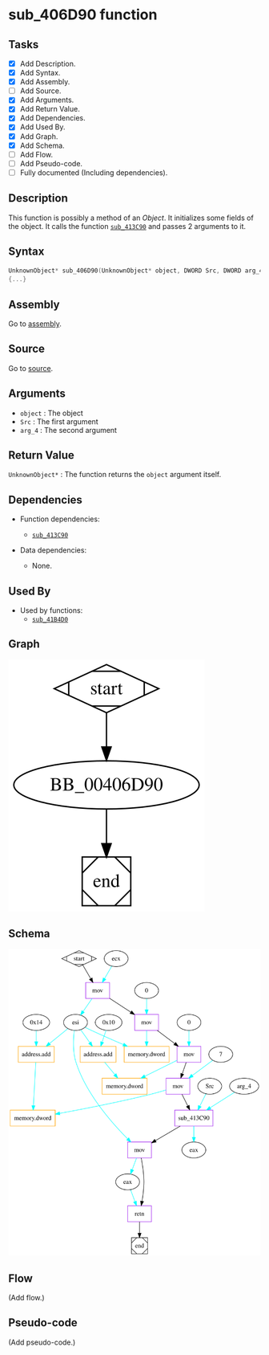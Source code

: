 # sub_406D90 function

## Tasks

- [X] Add Description.
- [X] Add Syntax.
- [X] Add Assembly.
- [ ] Add Source.
- [X] Add Arguments.
- [X] Add Return Value.
- [X] Add Dependencies.
- [X] Add Used By.
- [X] Add Graph.
- [X] Add Schema.
- [ ] Add Flow.
- [ ] Add Pseudo-code.
- [ ] Fully documented (Including dependencies).

## Description

This function is possibly a method of an *Object*. It initializes some fields of the object. It calls the function [`sub_413C90`](sub_413C90.md) and passes 2 arguments to it.

## Syntax

```c
UnknownObject* sub_406D90(UnknownObject* object, DWORD Src, DWORD arg_4)
{...}
```

## Assembly

Go to [assembly](../asm/sub_406D90.asm).

## Source

Go to [source](../cc/sub_406D90.cc).

## Arguments

* `object` : The object
* `Src` : The first argument
* `arg_4` : The second argument

## Return Value

`UnknownObject*` : The function returns the `object` argument itself.

## Dependencies

* Function dependencies:
  * [`sub_413C90`](sub_413C90.md)


* Data dependencies:
  * None.

## Used By

* Used by functions:
  * [`sub_41B4D0`](sub_41B4D0.md)

## Graph

![sub_406D90 Graph](../svg/sub_406D90.svg "sub_406D90 Graph")

## Schema

![sub_406D90 Schema](../schema/svg/sub_406D90.svg "sub_406D90 Schema")


## Flow

(Add flow.)

## Pseudo-code

(Add pseudo-code.)
